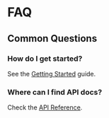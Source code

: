 # FAQ

## Common Questions

### How do I get started?
See the [Getting Started](../guides/getting-started.md) guide.

### Where can I find API docs?
Check the [API Reference](../api/index.md).